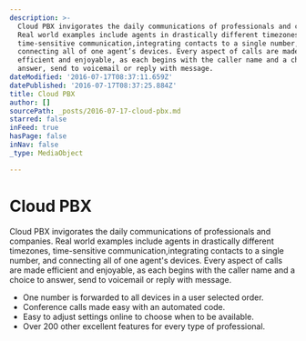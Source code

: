 ```yaml
---
description: >-
  Cloud PBX invigorates the daily communications of professionals and companies.
  Real world examples include agents in drastically different timezones,
  time-sensitive communication,integrating contacts to a single number, and
  connecting all of one agent’s devices. Every aspect of calls are made
  efficient and enjoyable, as each begins with the caller name and a choice to
  answer, send to voicemail or reply with message.
dateModified: '2016-07-17T08:37:11.659Z'
datePublished: '2016-07-17T08:37:25.884Z'
title: Cloud PBX
author: []
sourcePath: _posts/2016-07-17-cloud-pbx.md
starred: false
inFeed: true
hasPage: false
inNav: false
_type: MediaObject

---
```

# Cloud PBX

Cloud PBX invigorates the daily communications of professionals and companies. Real world examples include agents in drastically different timezones, time-sensitive communication,integrating contacts to a single number, and connecting all of one agent's devices. Every aspect of calls are made efficient and enjoyable, as each begins with the caller name and a choice to answer, send to voicemail or reply with message.

* One number is forwarded to all devices in a user selected order.
* Conference calls made easy with an automated code.
* Easy to adjust settings online to choose when to be available.
* Over 200 other excellent features for every type of professional.